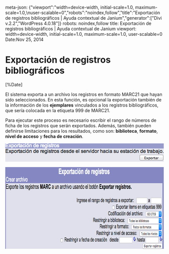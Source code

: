 meta-json: {"viewport":"width=device-width, initial-scale=1.0, maximum-scale=1.0,\nuser-scalable=0","robots":"noindex,follow","title":"Exportación de registros bibliográficos | Ayuda contextual de Janium","generator":["Divi v.2.2","WordPress 4.0.18"]}
robots: noindex,follow
title: Exportación de registros bibliográficos | Ayuda contextual de Janium
viewport: width=device-width, initial-scale=1.0, maximum-scale=1.0, user-scalable=0
Date:Nov 25, 2014

# Exportación de registros bibliográficos

[%Date]

El sistema exporta a un archivo los registros en formato MARC21 que
hayan sido seleccionados. En esta función, es opcional la exportación
también de la información de los **ejemplares** vinculados a los
registros bibliográficos, que sería colocada en la etiqueta 999 de
MARC21.

Para ejecutar este proceso es necesario escribir el rango de números de
ficha de los registros que serán exportados. Además, también pueden
definirse limitaciones para los resultados, como son: **biblioteca**,
**formato**, **nivel de acceso** y **fecha de creación**.

[<img src="Seccion_exportacion_registros.png" alt="Seccion_exportacion_registros" width="505" height="58">](Seccion_exportacion_registros.png)

[<img src="Exportacion_registros.png" alt="Exportacion_registros" width="873" height="261">](Exportacion_registros.png)

